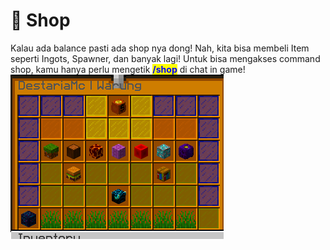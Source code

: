 # 🛒 Shop

Kalau ada balance pasti ada shop nya dong! Nah, kita bisa membeli Item seperti Ingots, Spawner, dan banyak lagi! Untuk bisa mengakses command shop, kamu hanya perlu mengetik <mark style="color:blue;">**/shop**</mark> di chat in game!\
![](<../../.gitbook/assets/Screenshot (326).png>)
